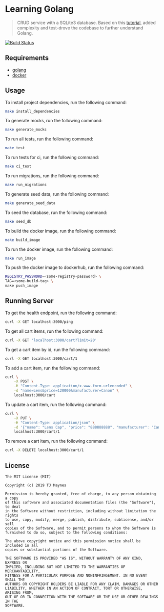 # Learning Golang

> CRUD service with a SQLite3 database. Based on this [tutorial](https://itnext.io/building-restful-web-api-service-using-golang-chi-mysql-d85f427dee54), added complexity and test-drove the codebase to further understand Golang.

[![Build Status](https://tjmaynes.visualstudio.com/learning-projects/_apis/build/status/tjmaynes.learning-golang?branchName=master)](https://tjmaynes.visualstudio.com/learning-projects/_build/latest?definitionId=5&branchName=master)

## Requirements

- [golang](https://golang.org/)
- [docker](https://hub.docker.com/)

## Usage

To install project dependencies, run the following command:
```bash
make install_dependencies
```

To generate mocks, run the following command:
```bash
make generate_mocks
```

To run all tests, run the following command:
```bash
make test
```

To run tests for ci, run the following command:
```bash
make ci_test
```

To run migrations, run the following command:
```bash
make run_migrations
```

To generate seed data, run the following command:
```bash
make generate_seed_data
```

To seed the database, run the following command:
```bash
make seed_db
```

To build the docker image, run the following command:
```bash
make build_image
```

To run the docker image, run the following command:
```bash
make run_image
```

To push the docker image to dockerhub, run the following command:
```bash
REGISTRY_PASSWORD=<some-registry-password> \
TAG=<some-build-tag> \
make push_image
```

## Running Server

To get the health endpoint, run the following command:
```bash
curl -X GET localhost:3000/ping
```

To get all cart items, run the following command:
```bash
curl -X GET 'localhost:3000/cart?limit=20'
```

To get a cart item by id, run the following command:
```bash
curl -X GET localhost:3000/cart/1
```

To add a cart item, run the following command:
```bash
curl \
    -X POST \
    -H "Content-Type: application/x-www-form-urlencoded" \
    -d "name=Lens&price=120000&manufacturer=Canon" \
    localhost:3000/cart
```

To update a cart item, run the following command:
```bash
curl \
    -X PUT \
    -H "Content-Type: application/json" \
    -d '{"name": "Lens Cap", "price": "888888888", "manufacturer": "Canon"}' \
    localhost:3000/cart/1
```

To remove a cart item, run the following command:
```bash
curl -X DELETE localhost:3000/cart/1
```

## License

```
The MIT License (MIT)

Copyright (c) 2019 TJ Maynes

Permission is hereby granted, free of charge, to any person obtaining a copy
of this software and associated documentation files (the "Software"), to deal
in the Software without restriction, including without limitation the rights
to use, copy, modify, merge, publish, distribute, sublicense, and/or sell
copies of the Software, and to permit persons to whom the Software is
furnished to do so, subject to the following conditions:

The above copyright notice and this permission notice shall be included in all
copies or substantial portions of the Software.

THE SOFTWARE IS PROVIDED "AS IS", WITHOUT WARRANTY OF ANY KIND, EXPRESS OR
IMPLIED, INCLUDING BUT NOT LIMITED TO THE WARRANTIES OF MERCHANTABILITY,
FITNESS FOR A PARTICULAR PURPOSE AND NONINFRINGEMENT. IN NO EVENT SHALL THE
AUTHORS OR COPYRIGHT HOLDERS BE LIABLE FOR ANY CLAIM, DAMAGES OR OTHER
LIABILITY, WHETHER IN AN ACTION OF CONTRACT, TORT OR OTHERWISE, ARISING FROM,
OUT OF OR IN CONNECTION WITH THE SOFTWARE OR THE USE OR OTHER DEALINGS IN THE
SOFTWARE.
```
